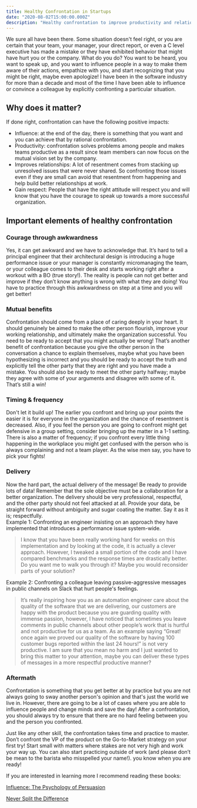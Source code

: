 ```yaml
---
title: Healthy Confrontation in Startups
date: "2020-08-02T15:00:00.000Z"
description: "Healthy confrontation to improve productivity and relationships in the workplace"
---
```


We sure all have been there. Some situation doesn't feel right, or you are certain that your team, your manager, your 
direct report, or even a C level executive has made a mistake or they have exhibited behavior that might have hurt you 
or the company. What do you do? You want to be heard, you want to speak up, and you want to influence people in a way 
to make them aware of their actions, empathize with you, and start recognizing that you might be right, maybe even 
apologize! I have been in the software industry for more than a decade and most of the time I have been able to 
influence or convince a colleague by explicitly confronting a particular situation. 

## Why does it matter?
If done right, confrontation can have the following positive impacts: 
* Influence: at the end of the day, there is something that you want and you can achieve that by rational confrontation.
* Productivity: confrontation solves problems among people and makes teams productive as a result since team members can
 now focus on the mutual vision set by the company. 
* Improves relationships: A lot of resentment comes from stacking up unresolved issues that were never shared. So 
confronting those issues even if they are small can avoid that resentment from happening and help build better 
relationships at work.
* Gain respect: People that have the right attitude will respect you and will know that you have the courage to speak up
 towards a more successful organization. 

## Important elements of healthy confrontation
### Courage through awkwardness 
Yes, it can get awkward and we have to acknowledge that. It’s hard to tell a principal engineer that their architectural
 design is introducing a huge performance issue or your manager is constantly micromanaging the team, or your colleague 
 comes to their desk and starts working right after a workout with a BO (true story!). The reality is people can not get
  better and improve if they don’t know anything is wrong with what they are doing! You have to practice through this 
  awkwardness on step at a time and you will get better! 
### Mutual benefits
Confrontation should come from a place of caring deeply in your heart. It should genuinely be aimed to make the other 
person flourish, improve your working relationship, and ultimately make the organization successful. You need to be ready
to accept that you might actually be wrong! That’s another benefit of confrontation because you give the other person in
the conversation a chance to explain themselves, maybe what you have been hypothesizing is incorrect and you should be
ready to accept the truth and explicitly tell the other party that they are right and you have made a mistake. You 
should also be ready to meet the other party halfway;  maybe they agree with some of your arguments and disagree with 
some of it. That’s still a win! 

### Timing & frequency
Don't let it build up! The earlier you confront and bring up your points the easier it is for everyone in the organization
and the chance of resentment is decreased. Also, if you feel the person you are going to confront might get defensive in
a group setting, consider bringing up the matter in a 1-1 setting. There is also a matter of frequency; if you confront 
every little thing happening in the workplace you might get confused with the person who is always complaining and not a
 team player. As the wise men say, you have to pick your fights! 
 
### Delivery
Now the hard part, the actual delivery of the message! Be ready to provide lots of data! Remember that the sole objective
must be a collaboration for a better organization. The delivery should be very professional, respectful, and the other 
party should not feel attacked at all. Provide your data, be straight forward without ambiguity and sugar coating the 
matter. Say it as it is; respectfully.  
Example 1: Confronting an engineer insisting on an approach they have implemented that introduces a performance issue 
system-wide. 

> I know that you have been really working hard for weeks on this implementation and by looking at the code, it is actually
 a clever approach. However, I tweaked a small portion of the code and I have compared benchmarks and the response times
  are drastically better. Do you want me to walk you through it? Maybe you would reconsider parts of your solution? 

Example 2: Confronting a colleague leaving passive-aggressive messages in public channels on Slack that hurt people's feelings.
> It’s really inspiring how you as an automation engineer care about the quality of the software that we are delivering,
 our customers are happy with the product because you are guarding quality with immense passion, however, I have noticed 
 that sometimes you leave comments in public channels about other people’s work that is hurtful and not productive for 
 us as a team. As an example saying “Great! once again we proved our quality of the software by having 100 customer bugs 
 reported within the last 24 hours!” is not very productive. I am sure that you mean no harm and I just wanted to bring 
 this matter to your attention, maybe you can deliver these types of messages in a more respectful productive manner? 


### Aftermath
Confrontation is something that you get better at by practice but you are not always going to sway another person's 
opinion and that's just the world we live in. However, there are going to be a lot of cases where you are able to influence
 people and change minds and save the day! After a confrontation, you should always try to ensure that there are no hard
  feeling between you and the person you confronted.

Just like any other skill, the confrontation takes time and practice to master. Don’t confront the VP of the product on 
the Go-to-Market strategy on your first try! Start small with matters where stakes are not very high and work your way up.
You can also start practicing outside of work (and please don’t be mean to the barista who misspelled your name!). 
you know when you are ready! 

If you are interested in learning more I recommend reading these books:

[Influence: The Psychology of Persuasion](https://www.goodreads.com/book/show/28815.Influence)

[Never Split the Difference](https://www.goodreads.com/book/show/26156469-never-split-the-difference)

